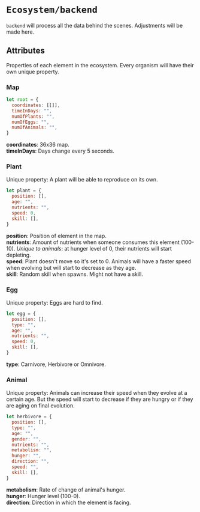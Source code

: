 # `Ecosystem/backend`

`backend` will process all the data behind the scenes. Adjustments will be made here.

## Attributes

Properties of each element in the ecosystem. Every organism will have their own unique property.

### Map
```javascript
let root = {
  coordinates: [[]],
  timeInDays: "",
  numOfPlants: "",
  numOfEggs: "",
  numOfAnimals: "",
}
```
**coordinates**: 36x36 map.\
**timeInDays**: Days change every 5 seconds.

### Plant
Unique property: A plant will be able to reproduce on its own.
```javascript
let plant = {
  position: [],
  age: "",
  nutrients: "",
  speed: 0,
  skill: [],
}
```
**position**: Position of element in the map.\
**nutrients**: Amount of nutrients when someone consumes this element (100-10). *Unique to animals*: at hunger level of 0, their nutrients will start depleting.\
**speed**: Plant doesn't move so it's set to 0. Animals will have a faster speed when evolving but will start to decrease as they age.\
**skill**: Random skill when spawns. Might not have a skill.

### Egg
Unique property: Eggs are hard to find.
```javascript
let egg = {
  position: [],
  type: "",
  age: "",
  nutrients: "",
  speed: 0,
  skill: [],
}
```
**type**: Carnivore, Herbivore or Omnivore.

### Animal
Unique property: Animals can increase their speed when they evolve at a certain age. But the speed will start to decrease if they are hungry or if they are aging on final evolution.
```javascript
let herbivore = {
  position: [],
  type: "",
  age: "",
  gender: "",
  nutrients: "",
  metabolism: "",
  hunger: "",
  direction: "",
  speed: "",
  skill: [],
}
```
**metabolism**: Rate of change of animal's hunger.\
**hunger**: Hunger level (100-0).\
**direction**: Direction in which the element is facing.
